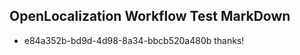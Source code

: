 ## OpenLocalization Workflow Test MarkDown

* e84a352b-bd9d-4d98-8a34-bbcb520a480b 
thanks!



<!--HONumber=Jan16_HO3-->
